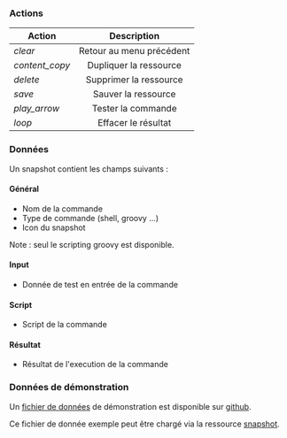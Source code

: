 ### Actions

| Action                                 | Description               |
| -------------------------------------- |:-------------------------:|
| <i class="help-icons">clear</i>        | Retour au menu précédent  |
| <i class="help-icons">content_copy</i> | Dupliquer la ressource    |
| <i class="help-icons">delete</i>       | Supprimer la ressource    |
| <i class="help-icons">save</i>         | Sauver la ressource       |
| <i class="help-icons">play_arrow</i>   | Tester la commande        |
| <i class="help-icons">loop</i>         | Effacer le résultat       |

### Données

Un snapshot contient les champs suivants :

#### Général

- Nom de la commande
- Type de commande (shell, groovy ...)
- Icon du snapshot
	
Note : seul le scripting groovy est disponible.

#### Input

- Donnée de test en entrée de la commande

#### Script

- Script de la commande

#### Résultat

- Résultat de l'execution de la commande

### Données de démonstration

Un [fichier de données](https://snap-ci.com/buildartifacts/green/52740/defaultPipeline/106/install/1/jarvis-core/jarvis-core-server/src/test/resources/sample.json?archived=true) de démonstration est disponible sur [github](https://github.com/yroffin/jarvis).

Ce fichier de donnée exemple peut être chargé via la ressource [snapshot](#/snapshots).

